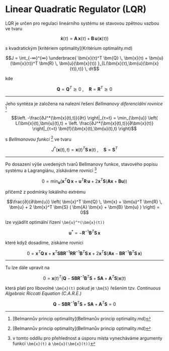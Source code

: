 Linear Quadratic Regulator (LQR)
================================

LQR je určen pro regulaci lineárního systému se stavovou zpětnou vazbou ve tvaru
```math
\bm{\dot{x}}(τ) = \bm{A} \, \bm{x}(τ) + \bm{B} \, \bm{u}(\bm{x}(τ))
```
s kvadratickým [kritériem optimality](Kritérium optimality.md)
```math
J = \int_{-∞}^{∞}
\underbrace{
\bm{x}(τ)^T \bm{Q} \, \bm{x}(τ) + \bm{u}(\bm{x}(τ))^T \bm{R} \, \bm{u}(\bm{x}(τ))
}_{L(\bm{x}(τ),\bm{u}(\bm{x}(τ)),τ)} \, dτ
```
kde
```math
\bm{Q} = \bm{Q}^T ⪰ 0
\;,\quad 
\bm{R} = \bm{R}^T ⪰ 0
```

---

Jeho syntéza je založena na nalezní řešení *Bellmanovy diferenciální rovnice* [^1]
```math
\left. -\frac{∂J^*(\bm{x}(t),t)}{∂τ} \right|_{τ=t}
=
\min_{\bm{u}} \left(
	L(\bm{x}(t),\bm{u}(t),t)
	+
	\left.
		\frac{∂J^*(\bm{x}(t),t)}{∂\bm{x}(τ)}
	\right|_{τ=t}
	\bm{f}(\bm{x}(t),\bm{u}(t),t)
\right)
```
s *Bellmanovou funkcí* [^1] ve tvaru
```math
J^*(\bm{x}(t),t) = \bm{x}(t)^T \bm{S} \, \bm{x}(t) \;,\quad \bm{S} = \bm{S}^T
```

---

Po dosazení výše uvedených tvarů Bellmanovy funkce, stavového popisu systému a Lagrangiánu, získáváme rovnici [^2]
```math
0
=
\min_{\bm{u}} \left(
\bm{x}^T \bm{Q} \, \bm{x} + \bm{u}^T \bm{R} \, \bm{u} + 2 \bm{x}^T \bm{S} ( \bm{A} \bm{x} + \bm{B} \bm{u} )
\right)
```
přičemž z podmínky lokálního extrému
```math
\frac{∂}{∂\bm{u}} \left(
\bm{x}^T \bm{Q} \, \bm{x} + \bm{u}^T \bm{R} \, \bm{u} + 2 \bm{x}^T \bm{S} ( \bm{A} \bm{x} + \bm{B} \bm{u} )
\right) 
=
0
```
lze vyjádřit optimální řízení ``\bm{u}^*(\bm{x}(t))``
```math
\bm{u}^* = - \bm{R}^{-1} \bm{B}^T \bm{S} \, \bm{x} 
```
které když dosadíme, získáme rovnici
```math
0
=
\bm{x}^T \bm{Q} \, \bm{x} + \bm{x}^T \bm{S} \bm{B} \bm{R}^{-1} \bm{R} \bm{R}^{-1} \bm{B}^T \bm{S} \, \bm{x} + 2 \bm{x}^T \bm{S} ( \bm{A} \bm{x} - \bm{B} \bm{R}^{-1} \bm{B}^T \bm{S} \, \bm{x} )
```

---

Tu lze dále upravit na
```math
0
=
\bm{x}(t)^T \left(
	\bm{Q} - \bm{S}\bm{B}\bm{R}^{-1} \bm{B}^T \bm{S} + \bm{S}\bm{A} + \bm{A}^T \bm{S}
\right) \bm{x}(t)
```
která platí pro libovolné ``\bm{x}(t)`` pokud je ``\bm{S}`` řešením tzv. *Continuous Algebraic Riccati Equation (C.A.R.E.)*
```math
\bm{Q} - \bm{S}\bm{B}\bm{R}^{-1} \bm{B}^T \bm{S} + \bm{S}\bm{A} + \bm{A}^T \bm{S}
= 0
```
[^1]: [Belmannův princip optimality](Bellmanův princip optimality.md)
[^2]: v tomto oddílu pro přehlednost a úsporu místa vynecháváme argumenty funkcí ``\bm{x}(t)`` a ``\bm{u}(\bm{x}(t))``